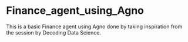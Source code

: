# Finance_agent_using_Agno
This is a basic Finance agent using Agno done by taking inspiration from the session by Decoding Data Science.
